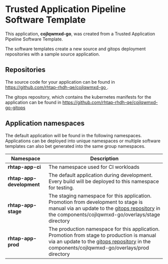 # Trusted Application Pipeline Software Template

This application, **cojlqwmxd-go**, was created from a Trusted Application Pipeline Software Template.

The software templates create a new source and gitops deployment repositories with a sample source application. 

## Repositories

The source code for your application can be found in [https://github.com/rhtap-rhdh-qe/cojlqwmxd-go ](https://github.com/rhtap-rhdh-qe/cojlqwmxd-go ).
 
The gitops repository, which contains the kubernetes manifests for the application can be found in 
[https://github.com/rhtap-rhdh-qe/cojlqwmxd-go-gitops ](https://github.com/rhtap-rhdh-qe/cojlqwmxd-go-gitops ) 

## Application namespaces 

The default application will be found in the following namespaces. Applications can be deployed into unique namespaces or multiple software templates can also bet generated into the same group namespaces.  

|  Namespace   |  Description   |  
| -------- | -------- |
| **rhtap-app-ci** | The namespace used for CI workloads |
| **rhtap-app-development** | The default application during development. Every build will be deployed to this namespace for testing. |
| **rhtap-app-stage** | The staging namespace for this application. Promotion from development to stage is manual via an update to the [gitops repository](https://github.com/rhtap-rhdh-qe/cojlqwmxd-go-gitops ) in the components/cojlqwmxd-go/overlays/stage directory |
| **rhtap-app-prod** | The production namespace for this application. Promotion from stage to production is manual via an update to the [gitops repository](https://github.com/rhtap-rhdh-qe/cojlqwmxd-go-gitops ) in the components/cojlqwmxd-go/overlays/prod directory |